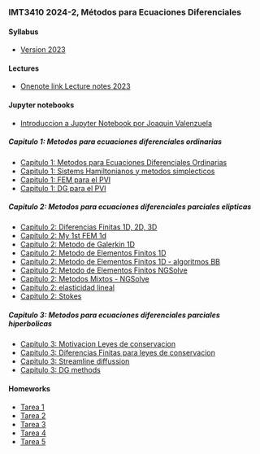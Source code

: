 ### IMT3410 2024-2, Métodos para Ecuaciones Diferenciales 

#### Syllabus
- [Version 2023](https://github.com/ManuelSanchezUribe/ManuelSanchezUribe.github.io/blob/main/IMT3410/IMT3410_2023.pdf)

#### Lectures
- [Onenote link Lecture notes 2023](https://uccl0-my.sharepoint.com/:o:/g/personal/manuel_sanchez_uc_cl/Ep9oRVIeR9NJkFRny2ZQy2MBHHN4-R0iXqZCQ9RS83yY-Q)

#### Jupyter notebooks
- [Introduccion a Jupyter Notebook por Joaquin Valenzuela](https://github.com/ManuelSanchezUribe/ManuelSanchezUribe.github.io/blob/main/IMT3410/Jupyter_intro/Intro_to_Jupyter_Notebooks.ipynb)
##### Capitulo 1: Metodos para ecuaciones diferenciales ordinarias
- [Capitulo 1: Metodos para Ecuaciones Diferenciales Ordinarias](https://github.com/ManuelSanchezUribe/ManuelSanchezUribe.github.io/blob/main/IMT3410/Capitulo1.ipynb)
- [Capitulo 1: Sistems Hamiltonianos y metodos simplecticos](https://github.com/ManuelSanchezUribe/ManuelSanchezUribe.github.io/blob/main/jupyter/Capitulo%201%20Hamiltonianos.ipynb)
- [Capitulo 1: FEM para el PVI](https://github.com/ManuelSanchezUribe/ManuelSanchezUribe.github.io/blob/main/IMT3410/Capitulo1_FEM_for_ODEs.ipynb)
- [Capitulo 1: DG para el PVI](https://github.com/ManuelSanchezUribe/ManuelSanchezUribe.github.io/blob/main/IMT3410/Capitulo1_DG_for_ODEs.ipynb)
##### Capitulo 2: Metodos para ecuaciones diferenciales parciales elipticas
- [Capitulo 2: Diferencias Finitas 1D, 2D, 3D](https://github.com/ManuelSanchezUribe/ManuelSanchezUribe.github.io/blob/main/IMT3410/Capitulo2_Diferencias_Finitas_Poisson.ipynb)
- [Capitulo 2: My 1st FEM 1d](https://github.com/ManuelSanchezUribe/ManuelSanchezUribe.github.io/blob/main/IMT3410/Capitulo_2_Mi_primer_FEM.ipynb)
- [Capitulo 2: Metodo  de Galerkin 1D](https://github.com/ManuelSanchezUribe/ManuelSanchezUribe.github.io/blob/main/IMT3410/Capitulo2_GalerkinMethods.ipynb)
- [Capitulo 2: Metodo de Elementos Finitos 1D](https://github.com/ManuelSanchezUribe/ManuelSanchezUribe.github.io/blob/main/IMT3410/FEM1D.ipynb)
- [Capitulo 2: Metodo de Elementos Finitos 1D - algoritmos BB](https://github.com/ManuelSanchezUribe/ManuelSanchezUribe.github.io/blob/main/IMT3410/FEM1d%20-%20BB%20algorithms.ipynb)
- [Capitulo 2: Metodo de Elementos Finitos NGSolve](https://github.com/ManuelSanchezUribe/ManuelSanchezUribe.github.io/blob/main/IMT3410/Capitulo2_NGSolve_FEM.ipynb)
- [Capitulo 2: Metodos Mixtos - NGSolve](https://github.com/ManuelSanchezUribe/ManuelSanchezUribe.github.io/blob/main/jupyter/MixedMethods.ipynb)
- [Capitulo 2: elasticidad lineal](https://github.com/ManuelSanchezUribe.github.io/IMT3410/Capitulo2_ContinuumMechanics.ipynb)
- [Capitulo 2: Stokes](https://github.com/ManuelSanchezUribe.github.io/IMT3410/Capitulo2_Stokes.ipynb)
##### Capitulo 3: Metodos para ecuaciones diferenciales parciales hiperbolicas
- [Capitulo 3: Motivacion Leyes de conservacion](https://github.com/ManuelSanchezUribe/ManuelSanchezUribe.github.io/blob/main/IMT3410/Capitulo3_Motivacion.ipynb)
- [Capitulo 3: Diferencias Finitas para leyes de conservacion](https://github.com/ManuelSanchezUribe/ManuelSanchezUribe.github.io/blob/main/IMT3410/Capitulo3_diferenciasfinitas.ipynb)
- [Capitulo 3: Streamline diffussion](https://github.com/ManuelSanchezUribe/ManuelSanchezUribe.github.io/blob/main/IMT3410/Capitulo3_fem.ipynb)
- [Capitulo 3: DG methods](https://github.com/ManuelSanchezUribe/ManuelSanchezUribe.github.io/blob/main/IMT3410/Capitulo3_DGmethods.ipynb)

#### Homeworks
- [Tarea 1]()
- [Tarea 2]()
- [Tarea 3]()
- [Tarea 4]()
- [Tarea 5]()



